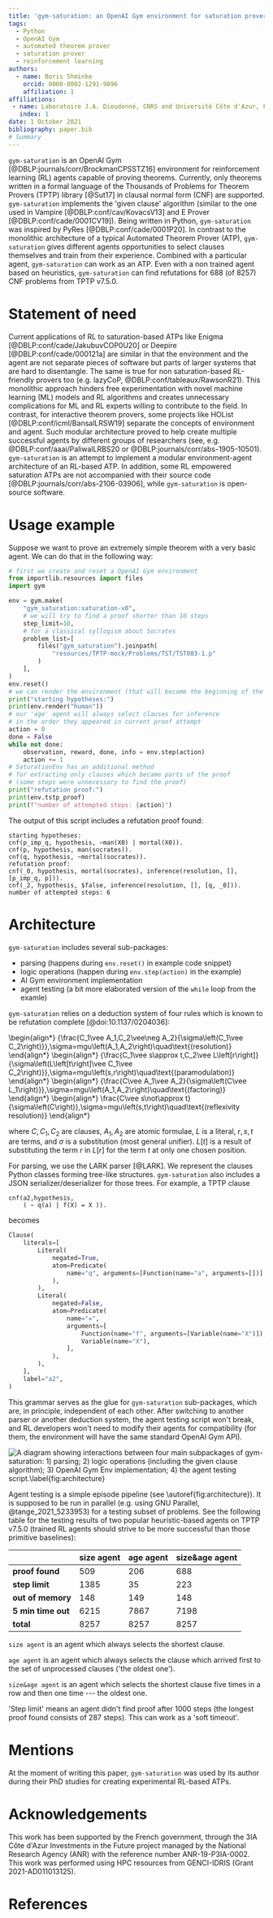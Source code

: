 ```yaml
---
title: 'gym-saturation: an OpenAI Gym environment for saturation provers'
tags:
  - Python
  - OpenAI Gym
  - automated theorem prover
  - saturation prover
  - reinforcement learning
authors:
  - name: Boris Shminke
    orcid: 0000-0002-1291-9896
    affiliation: 1
affiliations:
 - name: Laboratoire J.A. Dieudonné, CNRS and Université Côte d'Azur, France
   index: 1
date: 1 October 2021
bibliography: paper.bib
# Summary
---
```


`gym-saturation` is an OpenAI Gym [@DBLP:journals/corr/BrockmanCPSSTZ16] environment for reinforcement learning (RL) agents capable of proving theorems. Currently, only theorems written in a formal language of the Thousands of Problems for Theorem Provers (TPTP) library [@Sut17] in clausal normal form (CNF) are supported. `gym-saturation` implements the 'given clause' algorithm (similar to the one used in Vampire [@DBLP:conf/cav/KovacsV13] and E Prover [@DBLP:conf/cade/0001CV19]). Being written in Python, `gym-saturation` was inspired by PyRes [@DBLP:conf/cade/0001P20]. In contrast to the monolithic architecture of a typical Automated Theorem Prover (ATP), `gym-saturation` gives different agents opportunities to select clauses themselves and train from their experience. Combined with a particular agent, `gym-saturation` can work as an ATP. Even with a non trained agent based on heuristics, `gym-saturation` can find refutations for 688 (of 8257) CNF problems from TPTP v7.5.0.

# Statement of need

Current applications of RL to saturation-based ATPs like Enigma [@DBLP:conf/cade/JakubuvCOP0U20] or Deepire [@DBLP:conf/cade/000121a] are similar in that the environment and the agent are not separate pieces of software but parts of larger systems that are hard to disentangle. The same is true for non saturation-based RL-friendly provers too (e.g. lazyCoP, @DBLP:conf/tableaux/RawsonR21). This monolithic approach hinders free experimentation with novel machine learning (ML) models and RL algorithms and creates unnecessary complications for ML and RL experts willing to contribute to the field. In contrast, for interactive theorem provers, some projects like HOList [@DBLP:conf/icml/BansalLRSW19] separate the concepts of environment and agent. Such modular architecture proved to help create multiple successful agents by different groups of researchers (see, e.g. @DBLP:conf/aaai/PaliwalLRBS20 or @DBLP:journals/corr/abs-1905-10501). `gym-saturation` is an attempt to implement a modular environment-agent architecture of an RL-based ATP. In addition, some RL empowered saturation ATPs are not accompanied with their source code [@DBLP:journals/corr/abs-2106-03906], while `gym-saturation` is open-source software.

# Usage example

Suppose we want to prove an extremely simple theorem with a very basic agent. We can do that in the following way:

```python
# first we create and reset a OpenAI Gym environment
from importlib.resources import files
import gym

env = gym.make(
    "gym_saturation:saturation-v0",
    # we will try to find a proof shorter than 10 steps
    step_limit=10,
    # for a classical syllogism about Socrates
    problem_list=[
        files("gym_saturation").joinpath(
            "resources/TPTP-mock/Problems/TST/TST003-1.p"
        )
    ],
)
env.reset()
# we can render the environment (that will become the beginning of the proof)
print("starting hypotheses:")
print(env.render("human"))
# our 'age' agent will always select clauses for inference
# in the order they appeared in current proof attempt
action = 0
done = False
while not done:
    observation, reward, done, info = env.step(action)
    action += 1
# SaturationEnv has an additional method
# for extracting only clauses which became parts of the proof
# (some steps were unnecessary to find the proof)
print("refutation proof:")
print(env.tstp_proof)
print(f"number of attempted steps: {action}")
```

The output of this script includes a refutation proof found:

```
starting hypotheses:
cnf(p_imp_q, hypothesis, ~man(X0) | mortal(X0)).
cnf(p, hypothesis, man(socrates)).
cnf(q, hypothesis, ~mortal(socrates)).
refutation proof:
cnf(_0, hypothesis, mortal(socrates), inference(resolution, [], [p_imp_q, p])).
cnf(_2, hypothesis, $false, inference(resolution, [], [q, _0])).
number of attempted steps: 6
```

# Architecture

`gym-saturation` includes several sub-packages:

* parsing (happens during `env.reset()` in example code snippet)
* logic operations (happen during `env.step(action)` in the example)
* AI Gym environment implementation
* agent testing (a bit more elaborated version of the `while` loop from the examle)

`gym-saturation` relies on a deduction system of four rules which is known to be refutation complete [@doi:10.1137/0204036]:

\begin{align*}
{\frac{C_1\vee A_1,C_2\vee\neg A_2}{\sigma\left(C_1\vee C_2\right)}},\sigma=mgu\left(A_1,A_2\right)\quad\text{(resolution)}
\end{align*}
\begin{align*}
{\frac{C_1\vee s\approx t,C_2\vee L\left[r\right]}{\sigma\left(L\left[t\right]\vee C_1\vee C_2\right)}},\sigma=mgu\left(s,r\right)\quad\text{(paramodulation)}
\end{align*}
\begin{align*}
{\frac{C\vee A_1\vee A_2}{\sigma\left(C\vee L_1\right)}},\sigma=mgu\left(A_1,A_2\right)\quad\text{(factoring)}
\end{align*}
\begin{align*}
\frac{C\vee s\not\approx t}{\sigma\left(C\right)},\sigma=mgu\left(s,t\right)\quad\text{(reflexivity resolution)}
\end{align*}

where $C,C_1,C_2$ are clauses, $A_1,A_2$ are atomic formulae, $L$ is a literal, $r,s,t$ are terms, and $\sigma$ is a substitution (most general unifier). $L\left[t\right]$ is a result of substituting the term $r$ in $L\left[r\right]$ for the term $t$ at only one chosen position.

For parsing, we use the LARK parser [@LARK]. We represent the clauses Python classes forming tree-like structures. `gym-saturation` also includes a JSON serializer/deserializer for those trees. For example, a TPTP clause

```
cnf(a2,hypothesis,
    ( ~ q(a) | f(X) = X )).
``` 
becomes

```python
Clause(
	literals=[
		Literal(
			negated=True,
			atom=Predicate(
				name="q", arguments=[Function(name="a", arguments=[])]
			),
		),
		Literal(
			negated=False,
			atom=Predicate(
				name="=",
				arguments=[
					Function(name="f", arguments=[Variable(name="X")]),
					Variable(name="X"),
				],
			),
		),
	],
	label="a2",
)
```

This grammar serves as the glue for `gym-saturation` sub-packages, which are, in principle, independent of each other. After switching to another parser or another deduction system, the agent testing script won't break, and RL developers won't need to modify their agents for compatibility (for them, the environment will have the same standard OpenAI Gym API).

![A diagram showing interactions between four main subpackages of `gym-saturation`: 1) parsing; 2) logic operations (including the given clause algorithm); 3) OpenAI Gym Env implementation; 4) the agent testing script.\label{fig:architecture}](architecture.png)

Agent testing is a simple episode pipeline (see \autoref{fig:architecture}). It is supposed to be run in parallel (e.g. using GNU Parallel, @tange_2021_5233953) for a testing subset of problems. See the following table for the testing results of two popular heuristic-based agents on TPTP v7.5.0 (trained RL agents should strive to be more successful than those primitive baselines):

| | __size agent__ | __age agent__ | __size&age agent__ |
|-|-|-|-|
| __proof found__ | 509 | 206 | 688 |
| __step limit__ | 1385 | 35 | 223 |
| __out of memory__ | 148 | 149 | 148 |
| __5 min time out__ | 6215 | 7867 | 7198 |
| __total__ | 8257 | 8257 | 8257 |

`size agent` is an agent which always selects the shortest clause.
     
`age agent` is an agent which always selects the clause which arrived first to the set of unprocessed clauses ('the oldest one').
     
`size&age agent` is an agent which selects the shortest clause five times in a row and then one time --- the oldest one.
     
'Step limit' means an agent didn't find proof after 1000 steps (the longest proof found consists of 287 steps). This can work as a 'soft timeout'.

# Mentions

At the moment of writing this paper, `gym-saturation` was used by its author during their PhD studies for creating experimental RL-based ATPs.

# Acknowledgements

This work has been supported by the French government, through the 3IA Côte d'Azur Investments in the Future project managed by the National Research Agency (ANR) with the reference number ANR-19-P3IA-0002. This work was performed using HPC resources from GENCI-IDRIS (Grant 2021-AD011013125).

# References
